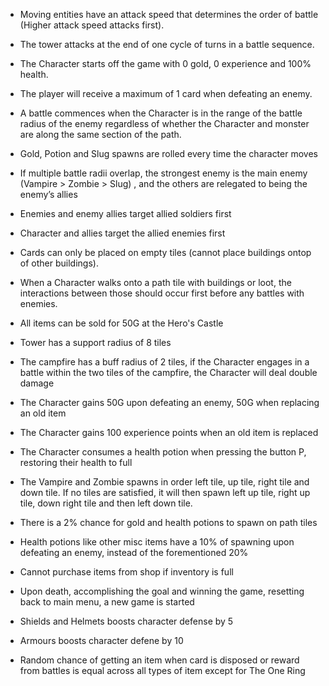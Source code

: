 - Moving entities have an attack speed that determines the order of battle (Higher attack speed attacks first). 

- The tower attacks at the end of one cycle of turns in a battle sequence. 

- The Character starts off the game with 0 gold, 0 experience and 100% health. 

- The player will receive a maximum of 1 card when defeating an enemy. 

- A battle commences when the Character is in the range of the battle radius of the enemy regardless of whether the Character and monster are along the same section of the path. 

- Gold, Potion and Slug spawns are rolled every time the character moves 

- If multiple battle radii overlap, the strongest enemy is the main enemy (Vampire > Zombie > Slug) , and the others are relegated to being the enemy’s allies 

- Enemies and enemy allies target allied soldiers first  

- Character and allies target the allied enemies first 

- Cards can only be placed on empty tiles (cannot place buildings ontop of other buildings). 

- When a Character walks onto a path tile with buildings or loot, the interactions between those should occur first before any battles with enemies.

- All items can be sold for 50G at the Hero's Castle

- Tower has a support radius of 8 tiles

- The campfire has a buff radius of 2 tiles, if the Character engages in a battle within the two tiles of the campfire, the Character will deal double damage

- The Character gains 50G upon defeating an enemy, 50G when replacing an old item

- The Character gains 100 experience points when an old item is replaced

- The Character consumes a health potion when pressing the button P, restoring their health to full

- The Vampire and Zombie spawns in order left tile, up tile, right tile and down tile. If no tiles are satisfied, it will then spawn left up tile, right up tile, down right tile and then left down tile.

- There is a 2% chance for gold and health potions to spawn on path tiles

- Health potions like other misc items have a 10% of spawning upon defeating an enemy, instead of the forementioned 20%

- Cannot purchase items from shop if inventory is full

- Upon death, accomplishing the goal and winning the game, resetting back to main menu, a new game is started

- Shields and Helmets boosts character defense by 5

- Armours boosts character defene by 10

- Random chance of getting an item when card is disposed or reward from battles is equal across all types of item except for The One Ring